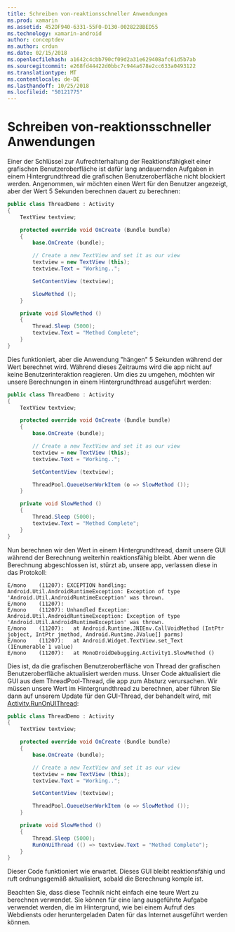 ```yaml
---
title: Schreiben von-reaktionsschneller Anwendungen
ms.prod: xamarin
ms.assetid: 452DF940-6331-55F0-D130-002822BBED55
ms.technology: xamarin-android
author: conceptdev
ms.author: crdun
ms.date: 02/15/2018
ms.openlocfilehash: a1642c4cbb790cf09d2a31e629408afc61d5b7ab
ms.sourcegitcommit: e268fd44422d0bbc7c944a678e2cc633a0493122
ms.translationtype: MT
ms.contentlocale: de-DE
ms.lasthandoff: 10/25/2018
ms.locfileid: "50121775"
---
```

# <a name="writing-responsive-applications"></a>Schreiben von-reaktionsschneller Anwendungen

Einer der Schlüssel zur Aufrechterhaltung der Reaktionsfähigkeit einer grafischen Benutzeroberfläche ist dafür lang andauernden Aufgaben in einem Hintergrundthread die grafischen Benutzeroberfläche nicht blockiert werden. Angenommen, wir möchten einen Wert für den Benutzer angezeigt, aber der Wert 5 Sekunden berechnen dauert zu berechnen:

```csharp
public class ThreadDemo : Activity
{
    TextView textview;

    protected override void OnCreate (Bundle bundle)
    {
        base.OnCreate (bundle);

        // Create a new TextView and set it as our view
        textview = new TextView (this);
        textview.Text = "Working..";

        SetContentView (textview);

        SlowMethod ();
    }

    private void SlowMethod ()
    {
        Thread.Sleep (5000);
        textview.Text = "Method Complete";
    }
}
```

Dies funktioniert, aber die Anwendung "hängen" 5 Sekunden während der Wert berechnet wird. Während dieses Zeitraums wird die app nicht auf keine Benutzerinteraktion reagieren. Um dies zu umgehen, möchten wir unsere Berechnungen in einem Hintergrundthread ausgeführt werden:

```csharp
public class ThreadDemo : Activity
{
    TextView textview;

    protected override void OnCreate (Bundle bundle)
    {
        base.OnCreate (bundle);

        // Create a new TextView and set it as our view
        textview = new TextView (this);
        textview.Text = "Working..";

        SetContentView (textview);

        ThreadPool.QueueUserWorkItem (o => SlowMethod ());
    }

    private void SlowMethod ()
    {
        Thread.Sleep (5000);
        textview.Text = "Method Complete";
    }
}
```

Nun berechnen wir den Wert in einem Hintergrundthread, damit unsere GUI während der Berechnung weiterhin reaktionsfähig bleibt. Aber wenn die Berechnung abgeschlossen ist, stürzt ab, unsere app, verlassen diese in das Protokoll:

```shell
E/mono    (11207): EXCEPTION handling: Android.Util.AndroidRuntimeException: Exception of type 'Android.Util.AndroidRuntimeException' was thrown.
E/mono    (11207):
E/mono    (11207): Unhandled Exception: Android.Util.AndroidRuntimeException: Exception of type 'Android.Util.AndroidRuntimeException' was thrown.
E/mono    (11207):   at Android.Runtime.JNIEnv.CallVoidMethod (IntPtr jobject, IntPtr jmethod, Android.Runtime.JValue[] parms)
E/mono    (11207):   at Android.Widget.TextView.set_Text (IEnumerable`1 value)
E/mono    (11207):   at MonoDroidDebugging.Activity1.SlowMethod ()
```

Dies ist, da die grafischen Benutzeroberfläche von Thread der grafischen Benutzeroberfläche aktualisiert werden muss. Unser Code aktualisiert die GUI aus dem ThreadPool-Thread, die app zum Absturz verursachen. Wir müssen unsere Wert im Hintergrundthread zu berechnen, aber führen Sie dann auf unserem Update für den GUI-Thread, der behandelt wird, mit [Activity.RunOnUIThread](https://developer.xamarin.com/api/member/Android.App.Activity.RunOnUiThread/(System.Action)):

```csharp
public class ThreadDemo : Activity
{
    TextView textview;

    protected override void OnCreate (Bundle bundle)
    {
        base.OnCreate (bundle);

        // Create a new TextView and set it as our view
        textview = new TextView (this);
        textview.Text = "Working..";

        SetContentView (textview);

        ThreadPool.QueueUserWorkItem (o => SlowMethod ());
    }

    private void SlowMethod ()
    {
        Thread.Sleep (5000);
        RunOnUiThread (() => textview.Text = "Method Complete");
    }
}
```

Dieser Code funktioniert wie erwartet. Dieses GUI bleibt reaktionsfähig und ruft ordnungsgemäß aktualisiert, sobald die Berechnung komple ist.

Beachten Sie, dass diese Technik nicht einfach eine teure Wert zu berechnen verwendet. Sie können für eine lang ausgeführte Aufgabe verwendet werden, die im Hintergrund, wie bei einem Aufruf des Webdiensts oder heruntergeladen Daten für das Internet ausgeführt werden können.
